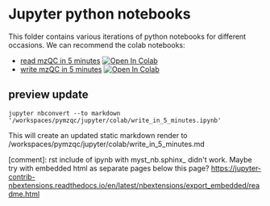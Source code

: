 # Jupyter python notebooks

This folder contains various iterations of python notebooks for different occasions.
We can recommend the colab notebooks:
* [read mzQC in 5 minutes](colab/read_in_5_minutes.md) [![Open In Colab](https://colab.research.google.com/assets/colab-badge.svg)](https://colab.research.google.com/github/MS-Quality-hub/pymzqc/blob/v1.0.0rc1/jupyter/colab/read_in_5_minutes.ipynb)
* [write mzQC in 5 minutes](colab/write_in_5_minutes.md) [![Open In Colab](https://colab.research.google.com/assets/colab-badge.svg)](https://colab.research.google.com/github/MS-Quality-hub/pymzqc/blob/v1.0.0rc1/jupyter/colab/write_in_5_minutes.ipynb)


## preview update 
```
jupyter nbconvert --to markdown '/workspaces/pymzqc/jupyter/colab/write_in_5_minutes.ipynb'
```
This will create an updated static markdown render to /workspaces/pymzqc/jupyter/colab/write_in_5_minutes.md

[comment]: rst include of ipynb with myst_nb.sphinx_ didn't work. Maybe try with embedded html as separate pages below this page? https://jupyter-contrib-nbextensions.readthedocs.io/en/latest/nbextensions/export_embedded/readme.html
